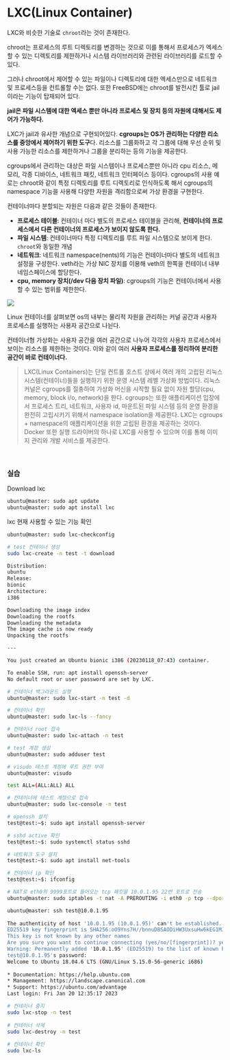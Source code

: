 # LXC(Linux Container)

LXC와 비슷한 기술로 `chroot`라는 것이 존재한다.

chroot는 프로세스의 루트 디렉토리를 변경하는 것으로 이를 통해서 프로세스가 엑세스할 수 있는 디렉토리를 제한하거나 시스템 라이브러리와 관련된 라이브러리를 로드할 수 있다.

그러나 chroot에서 제어할 수 있는 파일이나 디렉토리에 대한 엑세스만으로 네트워크 및 프로세스등을 컨트롤할 수는 없다. 또한 FreeBSD에는 chroot를 발전시킨 툴로 jail이라는 기능이 탑재되어 있다.

**jail은 파일 시스템에 대한 엑세스 뿐만 아니라 프로세스 및 장치 등의 자원에 대해서도 제어가 가능하다.**

LXC가 jail과 유사한 개념으로 구현되어있다. **cgroups는 OS가 관리하는 다양한 리소스를 중앙에서 제어하기 위한 도구**다. 리소스를 그룹화하고 각 그룹에 대해 우선 순위 및 사용 가능한 리소스를 제한하거나 그룹을 분리하는 등의 기능을 제공한다.

cgroups에서 관리하는 대상은 파일 시스템이나 프로세스뿐만 아니라 cpu 리소스, 메모리, 각종 디바이스, 네트워크 패킷, 네트워크 인터페이스 등이다. cgroups의 사용 예로는 chroot와 같이 특정 디렉토리를 루트 디렉토리로 인식하도록 해서 cgroups의 namespace 기능을 사용해 다양한 자원을 격리함으로써 가상 환경을 구현한다.

컨테이너마다 분할되는 자원은 다음과 같은 것들이 존재한다.
- **프로세스 테이블**: 컨테이너 마다 별도의 프로세스 테이블을 관리해, **컨테이너의 프로세스에서 다른 컨테이너의 프로세스가 보이지 않도록 한다.**
- **파일 시스템**: 컨테이너마다 특정 디렉토리를 루트 파일 시스템으로 보이게 한다. `chroot`와 동일한 개념
- **네트워크**: 네트워크 namespace(nents)의 기능은 컨테이너마다 별도의 네트워크 설정을 구성한다. veth라는 가상 NIC 장치를 이용해 veth의 한쪽을 컨테이너 내부 네임스페이스에 할당한다.
- **cpu, memory 장치(/dev 다음 장치 파일)**: cgroups의 기능은 컨테이너에서 사용할 수 있는 범위를 제한한다.

![](https://www.redhat.com/rhdc/managed-files/styles/wysiwyg_full_width/private/virtualization-vs-containers.png.webp?itok=vvjopbiw)

Linux 컨테이너를 살펴보면 os의 내부는 물리적 자원을 관리하는 커널 공간과 사용자 프로세스를 실행하는 사용자 공간으로 나뉜다.

컨테이너형 가상화는 사용자 공간을 여러 공간으로 나누어 각각의 사용자 프로세스에서 보이는 리소스를 제한하는 것이다. 이와 같이 여러 **사용자 프로세스를 정리하여 분리한 공간이 바로 컨테이너다.**

> LXC(Linux Containers)는 단일 컨트롤 호스트 상에서 여러 개의 고립된 리눅스 시스템(컨테이너)들을 실행하기 위한 운영 시스템 레벨 가상화 방법이다. 리눅스 커널은 cgroups를 절충하여 가상화 머신을 시작할 필요 없이 자원 할당(cpu, memory, block i/o, network)을 한다. cgroups는 또한 애플리케이션 입장에서 프로세스 트리, 네트워크, 사용자 id, 마운트된 파일 시스템 등의 운영 환경을 완전히 고립시키기 위해서 namespace isolation을 제공한다. LXC는 cgroups + namespace의 애플리케이션을 위한 고립된 환경을 제공하는 것이다. Docker 또한 실행 드라이버의 하나로 LXC를 사용할 수 있으며 이를 통해 이미지 관리와 개발 서비스를 제공한다.

<br>

### 실습

Download lxc

```bash
ubuntu@master: sudo apt update
ubuntu@master: sudo apt install lxc
```

lxc 현재 사용할 수 있는 기능 확인

```bash
ubuntu@master: sudo lxc-checkconfig

# test 컨테이너 생성
sudo lxc-create -n test -t download

Distribution:
ubuntu
Release:
bionic
Architecture:
i386

Downloading the image index
Downloading the rootfs
Downloading the metadata
The image cache is now ready
Unpacking the rootfs

---

You just created an Ubuntu bionic i386 (20230118_07:43) container.

To enable SSH, run: apt install openssh-server
No default root or user password are set by LXC.
```

```bash
# 컨테이너 백그라운드 실행
ubuntu@master: sudo lxc-start -n test -d

# 컨테이너 확인
ubuntu@master: sudo lxc-ls --fancy

# 컨테이너 root 접속
ubuntu@master: sudo lxc-attach -n test

# test 계정 생성
ubuntu@master: sudo adduser test

# visudo 테스트 계정에 루트 권한 부여
ubuntu@master: visudo

test ALL=(ALL:ALL) ALL

# 컨테이너에 테스트 계정으로 접속
ubuntu@master: sudo lxc-console -n test

# openssh 설치
test@test:~$: sudo apt install openssh-server

# sshd active 확인
test@test:~$: sudo systemctl status sshd

# 네트워크 도구 설치
test@test:~$: sudo apt install net-tools

# 컨테이너 ip 확인
test@test:~$: ifconfig

# NAT로 eth0의 9999포트로 들어오는 tcp 패킷을 10.0.1.95 22번 포트로 전송
ubuntu@master: sudo iptables -t nat -A PREROUTING -i eth0 -p tcp --dport 9999 -j DNAT --to 10.0.1.95:22

```

```bash
ubuntu@master: ssh test@10.0.1.95  
  
The authenticity of host '10.0.1.95 (10.0.1.95)' can't be established.  
ED25519 key fingerprint is SHA256:oO9Yns7H//bnnuDBSAODiHW3UxsuHw6kEG1MJonKTXg.  
This key is not known by any other names  
Are you sure you want to continue connecting (yes/no/[fingerprint])? yes  
Warning: Permanently added '10.0.1.95' (ED25519) to the list of known hosts.  
test@10.0.1.95's password:  
Welcome to Ubuntu 18.04.6 LTS (GNU/Linux 5.15.0-56-generic i686)  
  
* Documentation: https://help.ubuntu.com  
* Management: https://landscape.canonical.com  
* Support: https://ubuntu.com/advantage  
Last login: Fri Jan 20 12:35:17 2023

# 컨테이너 중지  
sudo lxc-stop -n test  
  
# 컨테이너 삭제  
sudo lxc-destroy -n test  
  
# 컨테이너 확인  
sudo lxc-ls
```
